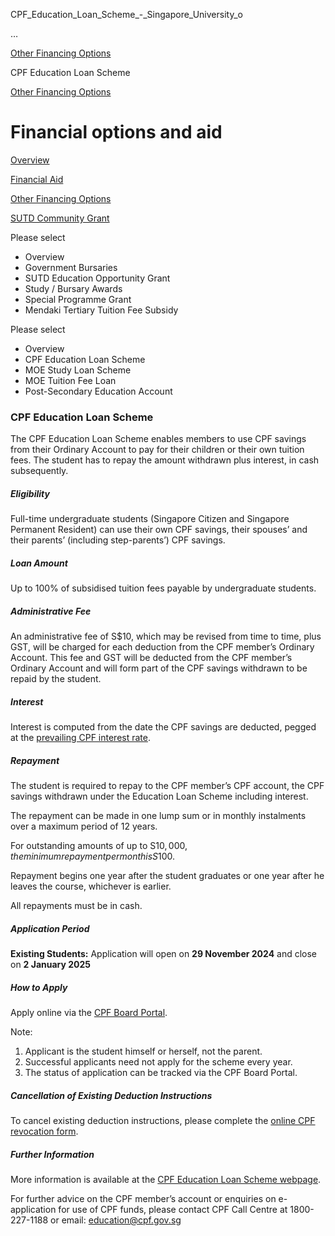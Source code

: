 CPF_Education_Loan_Scheme_-_Singapore_University_o



…

 [Other Financing Options](/admissions/undergraduate/financing-options-and-aid/other-financing-options) 

CPF Education Loan Scheme

[Other Financing Options](https://www.sutd.edu.sg/admissions/undergraduate/financing-options-and-aid/other-financing-options)

Financial options and aid
=========================

[Overview](/admissions/undergraduate/financing-options-and-aid/#tabs)

[Financial Aid](/admissions/undergraduate/financing-options-and-aid/financial-aid/#tabs)

[Other Financing Options](/admissions/undergraduate/financing-options-and-aid/other-financing-options/#tabs)

[SUTD Community Grant](/admissions/undergraduate/financing-options-and-aid/sutd-community-grant/#tabs)

Please select

* Overview
* Government Bursaries
* SUTD Education Opportunity Grant
* Study / Bursary Awards
* Special Programme Grant
* Mendaki Tertiary Tuition Fee Subsidy

Please select

* Overview
* CPF Education Loan Scheme
* MOE Study Loan Scheme
* MOE Tuition Fee Loan
* Post-Secondary Education Account

### CPF Education Loan Scheme



The CPF Education Loan Scheme enables members to use CPF savings from their Ordinary Account to pay for their children or their own tuition fees. The student has to repay the amount withdrawn plus interest, in cash subsequently.



##### **Eligibility**



Full-time undergraduate students (Singapore Citizen and Singapore Permanent Resident) can use their own CPF savings, their spouses’ and their parents’ (including step-parents’) CPF savings.



##### **Loan Amount**



Up to 100% of subsidised tuition fees payable by undergraduate students.



##### **Administrative Fee**



An administrative fee of S$10, which may be revised from time to time, plus GST, will be charged for each deduction from the CPF member’s Ordinary Account. This fee and GST will be deducted from the CPF member’s Ordinary Account and will form part of the CPF savings withdrawn to be repaid by the student.



##### **Interest**



Interest is computed from the date the CPF savings are deducted, pegged at the [prevailing CPF interest rate](https://www.cpf.gov.sg/member/faq/growing-your-savings/cpf-interest-rates/what-are-the-cpf-interest-rates).



##### **Repayment**



The student is required to repay to the CPF member’s CPF account, the CPF savings withdrawn under the Education Loan Scheme including interest.  
  
The repayment can be made in one lump sum or in monthly instalments over a maximum period of 12 years.  
  
For outstanding amounts of up to S$10,000, the minimum repayment per month is S$100.  
  
Repayment begins one year after the student graduates or one year after he leaves the course, whichever is earlier.  
  
All repayments must be in cash.



##### **Application Period**



**Existing Students:** Application will open on **29 November 2024** and close on **2 January 2025**




##### **How to Apply**



Apply online via the [CPF Board Portal](https://www.cpf.gov.sg/member/tools-and-services/forms-e-applications/apply-for-cpf-education-loan).



Note:

1. Applicant is the student himself or herself, not the parent.
2. Successful applicants need not apply for the scheme every year.
3. The status of application can be tracked via the CPF Board Portal.



##### **Cancellation of Existing Deduction Instructions**



To cancel existing deduction instructions, please complete the [online CPF revocation form](https://form.gov.sg/621f19240ea7c30012aa5d56).



##### **Further Information**



More information is available at the [CPF Education Loan Scheme webpage](https://www.cpf.gov.sg/service/sub-categories?category=P_M_OS).  
   
 For further advice on the CPF member’s account or enquiries on e-application for use of CPF funds, please contact CPF Call Centre at 1800-227-1188 or email: [education@cpf.gov.sg](mailto:education@cpf.gov.sg)

